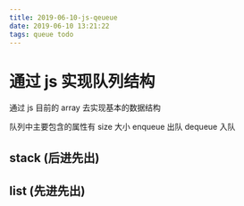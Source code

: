 ```yaml
---
title: 2019-06-10-js-qeueue
date: 2019-06-10 13:21:22
tags: queue todo
---
```


# 通过 js 实现队列结构

通过 js 目前的 array 去实现基本的数据结构

队列中主要包含的属性有
size 大小
enqueue 出队
dequeue 入队

## stack (后进先出)


## list (先进先出)
